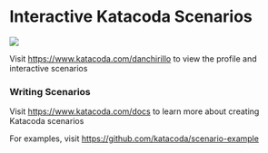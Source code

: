 # Interactive Katacoda Scenarios

[![](http://shields.katacoda.com/katacoda/danchirillo/count.svg)](https://www.katacoda.com/danchirillo "Get your profile on Katacoda.com")

Visit https://www.katacoda.com/danchirillo to view the profile and interactive scenarios

### Writing Scenarios
Visit https://www.katacoda.com/docs to learn more about creating Katacoda scenarios

For examples, visit https://github.com/katacoda/scenario-example

